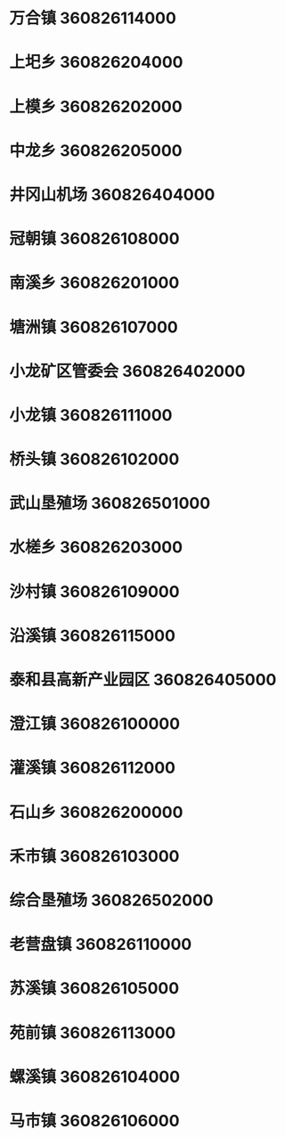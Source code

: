# 万合镇 360826114000
# 上圯乡 360826204000
# 上模乡 360826202000
# 中龙乡 360826205000
# 井冈山机场 360826404000
# 冠朝镇 360826108000
# 南溪乡 360826201000
# 塘洲镇 360826107000
# 小龙矿区管委会 360826402000
# 小龙镇 360826111000
# 桥头镇 360826102000
# 武山垦殖场 360826501000
# 水槎乡 360826203000
# 沙村镇 360826109000
# 沿溪镇 360826115000
# 泰和县高新产业园区 360826405000
# 澄江镇 360826100000
# 灌溪镇 360826112000
# 石山乡 360826200000
# 禾市镇 360826103000
# 综合垦殖场 360826502000
# 老营盘镇 360826110000
# 苏溪镇 360826105000
# 苑前镇 360826113000
# 螺溪镇 360826104000
# 马市镇 360826106000
